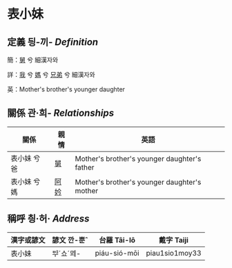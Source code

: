 # 表小妹
## 定義 딍-끼- _Definition_
簡：[舅](member16.md) 兮 細漢자와

詳：[我](member1.md) 兮 [媽](member3.md) 兮 [兄弟](member16.md) 兮 細漢자와

英：Mother's brother's younger daughter

## 關係 관·희- _Relationships_

關係 | 親情 | 英語
--- | --- | --- 
表小妹 兮 爸 | [舅](member16.md) | Mother's brother's younger daughter's father
表小妹 兮 媽 | [阿妗](member51.md) | Mother's brother's younger daughter's mother


## 稱呼 칑·허· _Address_

漢字或諺文 | 諺文 깐-뿐ˆ | 台羅 Tâi-lô | 戴字 Taiji
--- | --- | --- | --- 
表小妹 | ᄇᆤˊ쇼ˊᄆᆀ- | piáu-sió-mōi | piau1sio1moy33 
